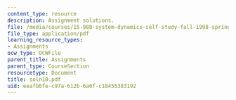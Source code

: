 ```yaml
---
content_type: resource
description: Assignment solutions.
file: /media/courses/15-988-system-dynamics-self-study-fall-1998-spring-1999/eeafb0fec97a612b6a6fc18455383192_soln10.pdf
file_type: application/pdf
learning_resource_types:
- Assignments
ocw_type: OCWFile
parent_title: Assignments
parent_type: CourseSection
resourcetype: Document
title: soln10.pdf
uid: eeafb0fe-c97a-612b-6a6f-c18455383192
---
```

